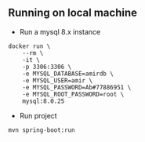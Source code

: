 Running on local machine
------------------------------------------------------------------------------
- Run a mysql 8.x instance
```shell
docker run \
    --rm \
    -it \
    -p 3306:3306 \
    -e MYSQL_DATABASE=amirdb \
    -e MYSQL_USER=amir \
    -e MYSQL_PASSWORD=Ab#77886951 \
    -e MYSQL_ROOT_PASSWORD=root \
    mysql:8.0.25
```
- Run project
```shell
mvn spring-boot:run
```